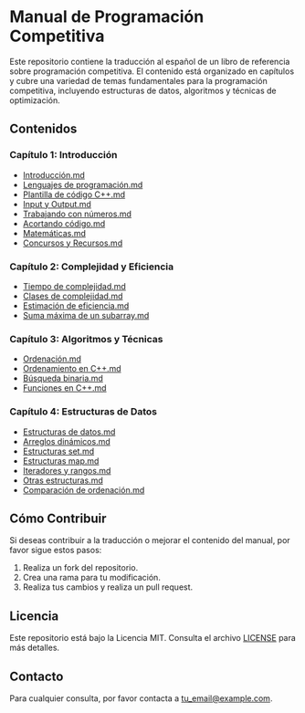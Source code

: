 # Manual de Programación Competitiva

Este repositorio contiene la traducción al español de un libro de referencia sobre programación competitiva. El contenido está organizado en capítulos y cubre una variedad de temas fundamentales para la programación competitiva, incluyendo estructuras de datos, algoritmos y técnicas de optimización.

## Contenidos

### Capítulo 1: Introducción
- [Introducción.md](./Capitulo%201/Introduccion.md)
- [Lenguajes de programación.md](./Capitulo%201/Lenguajes%20de%20programacion.md)
- [Plantilla de código C++.md](./Capitulo%201/Plantilla%20de%20codigo%20C%2B%2B.md)
- [Input y Output.md](./Capitulo%201/Input%20y%20Output.md)
- [Trabajando con números.md](./Capitulo%201/Trabajando%20con%20numeros.md)
- [Acortando código.md](./Capitulo%201/Acortando%20codigo.md)
- [Matemáticas.md](./Capitulo%201/Matematicas.md)
- [Concursos y Recursos.md](./Capitulo%201/Concursos%20y%20Recursos.md)

### Capítulo 2: Complejidad y Eficiencia
- [Tiempo de complejidad.md](./Capitulo%202/Tiempo%20de%20complejidad.md)
- [Clases de complejidad.md](./Capitulo%202/Clases%20de%20complejidad.md)
- [Estimación de eficiencia.md](./Capitulo%202/Estimacion%20de%20eficiencia.md)
- [Suma máxima de un subarray.md](./Capitulo%202/Suma%20maxima%20de%20un%20subarray.md)

### Capítulo 3: Algoritmos y Técnicas
- [Ordenación.md](./Capitulo%203/Ordenacion.md)
- [Ordenamiento en C++.md](./Capitulo%203/Ordenamiento%20en%20C%2B%2B.md)
- [Búsqueda binaria.md](./Capitulo%203/Busqueda%20binaria.md)
- [Funciones en C++.md](./Capitulo%203/Funciones%20en%20C%2B%2B.md)

### Capítulo 4: Estructuras de Datos
- [Estructuras de datos.md](./Capitulo%204/Estructuras%20de%20datos.md)
- [Arreglos dinámicos.md](./Capitulo%204/Arreglos%20dinamicos.md)
- [Estructuras set.md](./Capitulo%204/Estructuras%20set.md)
- [Estructuras map.md](./Capitulo%204/Estructuras%20map.md)
- [Iteradores y rangos.md](./Capitulo%204/Iteradores%20y%20rangos.md)
- [Otras estructuras.md](./Capitulo%204/Otras%20estructuras.md)
- [Comparación de ordenación.md](./Capitulo%204/Comparacion%20de%20ordenacion.md)

## Cómo Contribuir

Si deseas contribuir a la traducción o mejorar el contenido del manual, por favor sigue estos pasos:

1. Realiza un fork del repositorio.
2. Crea una rama para tu modificación.
3. Realiza tus cambios y realiza un pull request.

## Licencia

Este repositorio está bajo la Licencia MIT. Consulta el archivo [LICENSE](./LICENSE) para más detalles.

## Contacto

Para cualquier consulta, por favor contacta a [tu_email@example.com](mailto:tu_email@example.com).

